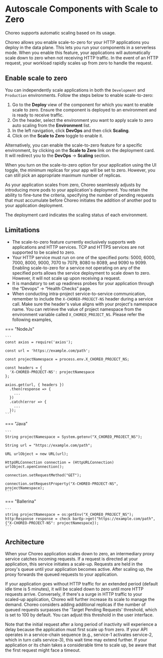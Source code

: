 # Autoscale Components with Scale to Zero
	
Choreo supports automatic scaling based on its usage. 

Choreo allows you enable scale-to-zero for your HTTP applications you deploy in the data plane. This lets you run your components in a serverless mode. When you enable this feature, your applications will automatically scale down to zero when not receiving HTTP traffic. In the event of an HTTP request, your workload rapidly scales up from zero to handle the request.

## Enable scale to zero

You can independently scale applications in both the `Development` and `Production` environments. Follow the steps below to enable scale-to-zero:

1. Go to the **Deploy** view of the component for which you want to enable scale to zero. Ensure the component is deployed to an environment and is ready to receive traffic. 
2. On the header, select the environment you want to apply scale to zero auto scaling from the **Environment** list.
2. In the left navigation, click **DevOps** and then click **Scaling**.
3. Click on the **Scale to Zero** toggle to enable it. 

Alternatively, you can enable the scale-to-zero feature for a specific environment, by clicking on the **Scale to Zero** link on the deployment card. It will redirect you to the **DevOps** -> **Scaling** section.

When you turn on the scale-to-zero option for your application using the UI toggle, the minimum replicas for your app will be set to zero. However, you can still pick an appropriate maximum number of replicas. 

As your application scales from zero, Choreo seamlessly adjusts by introducing more pods to your application's deployment. You retain the ability to fine-tune the criteria, specifying the number of pending requests that must accumulate before Choreo initiates the addition of another pod to your application deployment.

The deployment card indicates the scaling status of each environment. 

## Limitations

- The scale-to-zero feature currently exclusively supports web applications and HTTP services. TCP and HTTPS services are not supported to be scaled to zero.
- Your HTTP service must run on one of the specified ports: 5000, 6000, 7000, 8000, 9000, 7070 to 7079, 8080 to 8089, and 9090 to 9099. Enabling scale-to-zero for a service not operating on any of the specified ports allows the service deployment to scale down to zero. However, it will not scale up upon receiving a request.
- It is mandatory to set up readiness probes for your application through the “Devops” -> “Health Checks” page.
- When conducting intra-project service-to-service communication, remember to include the `X-CHOREO-PROJECT-NS` header during a service call. Make sure the header's value aligns with your project's namespace name. You can retrieve the value of project namespace from the environment variable called `X_CHOREO_PROJECT_NS`. Please refer the following examples,

=== "NodeJs"

	```
	const axios = require('axios');
	
	const url = 'https://example.com/path';
	
	const projectNamespace = process.env.X_CHOREO_PROJECT_NS;
	
	const headers = {
	  'X-CHOREO-PROJECT-NS': projectNamespace
	};
	
	axios.get(url, { headers })
	  .then(response => {
	    ...
	  })
	  .catch(error => {
	    ...
	  });
	```

=== "Java"

	```
	String projectNamespace = System.getenv("X_CHOREO_PROJECT_NS");
	
	String url = "https://example.com/path";
	
	URL urlObject = new URL(url);
	
	HttpURLConnection connection = (HttpURLConnection) urlObject.openConnection();
	
	connection.setRequestMethod("GET");
	
	connection.setRequestProperty("X-CHOREO-PROJECT-NS", projectNamespace);
	```
  
=== "Ballerina"

	```
	string projectNamespace = os:getEnv("X_CHOREO_PROJECT_NS");
	http:Response response = check barEp->get("https://example.com/path", {"X-CHOREO-PROJECT-NS": projectNamespace});
	```



## Architecture 

When your Choreo application scales down to zero, an intermediary proxy service catches incoming requests. If a request is directed at your application, this service initiates a scale-up. Requests are held in the proxy's queue until your application becomes active. After scaling up, the proxy forwards the queued requests to your application. 

If your application goes without HTTP traffic for an extended period (default idle time is 5 minutes), it will be scaled down to zero until more HTTP requests arrive. Conversely, if there's a surge in HTTP traffic to your scaled-up application, Choreo will further increase its scale to manage the demand. Choreo considers adding additional replicas if the number of queued requests surpasses the 'Target Pending Requests' threshold, which is set to 100 by default. You can adjust this threshold in the user interface. 

Note that the initial request after a long period of inactivity will experience a delay because the application must first scale up from zero. If your API operates in a service-chain sequence (e.g., service-1 activates service-2, which in turn calls service-3), this wait time may extend further. If your application or its chain takes a considerable time to scale up, be aware that the first request might face a timeout.








